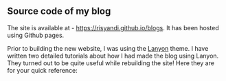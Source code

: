 ## Source code of my blog

The site is available at - https://risyandi.github.io/blogs. It has been hosted using Github pages.

Prior to building the new website, I was using the [Lanyon](https://github.com/poole/lanyon) theme. I have written two detailed tutorials about how I had made the blog using Lanyon. They turned out to be quite useful while rebuilding the site! Here they are for your quick reference:
